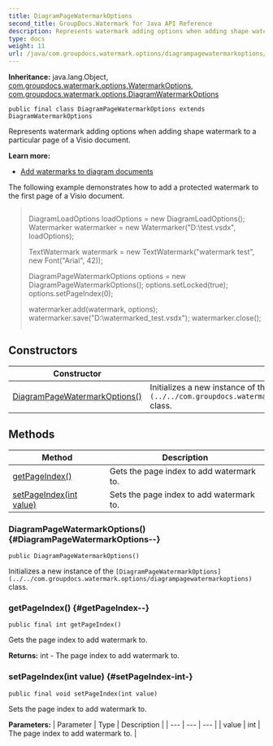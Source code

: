 ```yaml
---
title: DiagramPageWatermarkOptions
second_title: GroupDocs.Watermark for Java API Reference
description: Represents watermark adding options when adding shape watermark to a particular page of a Visio document.
type: docs
weight: 11
url: /java/com.groupdocs.watermark.options/diagrampagewatermarkoptions/
---
```

**Inheritance:**
java.lang.Object, [com.groupdocs.watermark.options.WatermarkOptions](../../com.groupdocs.watermark.options/watermarkoptions), [com.groupdocs.watermark.options.DiagramWatermarkOptions](../../com.groupdocs.watermark.options/diagramwatermarkoptions)
```
public final class DiagramPageWatermarkOptions extends DiagramWatermarkOptions
```

Represents watermark adding options when adding shape watermark to a particular page of a Visio document.

**Learn more:**

 *  [Add watermarks to diagram documents][]

The following example demonstrates how to add a protected watermark to the first page of a Visio document.

> ```
> ```
> 
>    DiagramLoadOptions loadOptions = new DiagramLoadOptions();
>    Watermarker watermarker = new Watermarker("D:\\test.vsdx", loadOptions);
> 
>    TextWatermark watermark = new TextWatermark("watermark test", new Font("Arial", 42));
> 
>    DiagramPageWatermarkOptions options = new DiagramPageWatermarkOptions();
>    options.setLocked(true);
>    options.setPageIndex(0);
> 
>    watermarker.add(watermark, options);
>    watermarker.save("D:\\watermarked_test.vsdx");
>    watermarker.close();
>  
> ```
> ```


[Add watermarks to diagram documents]: https://docs.groupdocs.com/display/watermarkjava/Add+watermarks+to+diagram+documents
## Constructors

| Constructor | Description |
| --- | --- |
| [DiagramPageWatermarkOptions()](#DiagramPageWatermarkOptions--) | Initializes a new instance of the `[DiagramPageWatermarkOptions](../../com.groupdocs.watermark.options/diagrampagewatermarkoptions)` class. |
## Methods

| Method | Description |
| --- | --- |
| [getPageIndex()](#getPageIndex--) | Gets the page index to add watermark to. |
| [setPageIndex(int value)](#setPageIndex-int-) | Sets the page index to add watermark to. |
### DiagramPageWatermarkOptions() {#DiagramPageWatermarkOptions--}
```
public DiagramPageWatermarkOptions()
```


Initializes a new instance of the `[DiagramPageWatermarkOptions](../../com.groupdocs.watermark.options/diagrampagewatermarkoptions)` class.

### getPageIndex() {#getPageIndex--}
```
public final int getPageIndex()
```


Gets the page index to add watermark to.

**Returns:**
int - The page index to add watermark to.
### setPageIndex(int value) {#setPageIndex-int-}
```
public final void setPageIndex(int value)
```


Sets the page index to add watermark to.

**Parameters:**
| Parameter | Type | Description |
| --- | --- | --- |
| value | int | The page index to add watermark to. |

